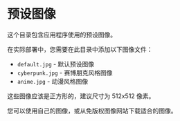 # 预设图像

这个目录包含应用程序使用的预设图像。

在实际部署中，您需要在此目录中添加以下图像文件：

- `default.jpg` - 默认预设图像
- `cyberpunk.jpg` - 赛博朋克风格图像
- `anime.jpg` - 动漫风格图像

这些图像应该是正方形的，建议尺寸为 512x512 像素。

您可以使用自己的图像，或从免版权图像网站下载适合的图像。

